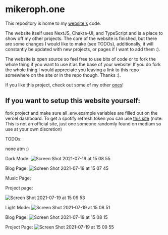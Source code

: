 # mikeroph.one

This repository is home to my [website's](https://www.mikeroph.one) code.

The website itself uses NextJS, Chakra-UI, and TypeScript and is a place to show off my other projects. The core of the website is finished, but there are some changes I would like to make (see TODOs), additionally, it will constantly be updated with new projects, or pages if I want to add them :).

The website is open source so feel free to use bits of code or to fork the whole thing if you want to use it as the base of your website! If you do fork the whole thing I would appreciate you leaving a link to this repo somewhere on the site or in the repo though. Thanks :).

If you like this project, check out some of my other [ones](https://github.com/mah51)!

## If you want to setup this website yourself:

fork project and make sure all .env.example variables are filled out on the vercel dashboard. To get a spotify refresh token you can use [this site](https://getyourspotifyrefreshtoken.herokuapp.com/) (note: This is not an official site, just one someone randomly found on medium so use at your own discretion)

TODOs:

none atm :)

Dark Mode:
![Screen Shot 2021-07-19 at 15 08 55](https://user-images.githubusercontent.com/47287285/126173369-36ab5668-95b1-4e81-81b1-699a8ce129f6.png)

Blog Page:
![Screen Shot 2021-07-19 at 15 07 45](https://user-images.githubusercontent.com/47287285/126173254-b30cafad-d757-4f5e-9a4e-f2c89b3657b2.png)

Music Page:

Project page:

![Screen Shot 2021-07-19 at 15 09 53](https://user-images.githubusercontent.com/47287285/126173594-1155459f-cc80-4dde-ad75-e2ee6444be94.png)

Light Mode:
![Screen Shot 2021-07-19 at 15 08 51](https://user-images.githubusercontent.com/47287285/126173379-15e308d5-d7b0-483d-9b26-9fad4d8eec06.png)

Blog Page:
![Screen Shot 2021-07-19 at 15 08 15](https://user-images.githubusercontent.com/47287285/126173289-bac6db05-ca91-4f08-b385-88b51e0a5a4d.png)

Project Page:
![Screen Shot 2021-07-19 at 15 09 55](https://user-images.githubusercontent.com/47287285/126173542-d053cc93-0ddc-4c41-85a2-8c30ccf45431.png)
